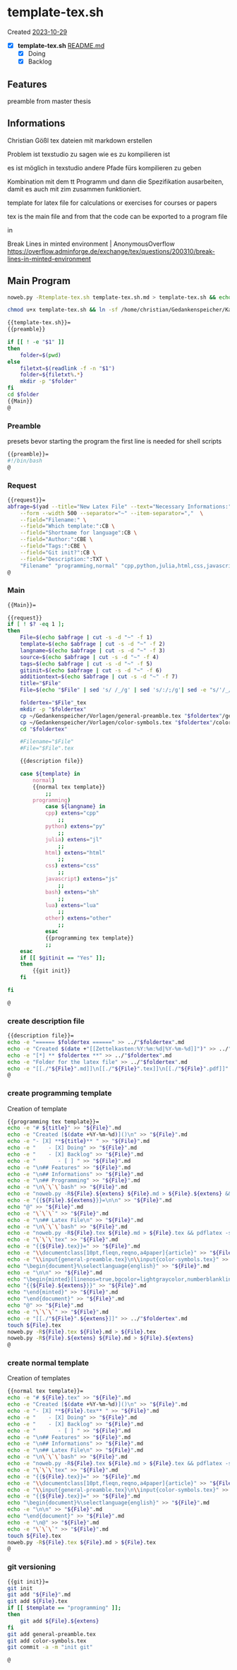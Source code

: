 # template-tex.sh
Created [2023-10-29]()

- [X] **template-tex.sh** [README.md](README.md)
	- [X] Doing
	- [X] Backlog

## Features

preamble from master thesis


## Informations
Christian Gößl
tex dateien mit markdown erstellen

Problem ist texstudio zu sagen wie es zu kompilieren ist

es ist möglich in texstudio andere Pfade fürs kompilieren zu geben

Kombination mit dem tt Programm und dann die Spezifikation ausarbeiten, damit es
auch mit zim zusammen funktioniert.



template for latex file for calculations or exercises for courses or papers

tex is the main file and from that the code can be exported to a program file

in

Break Lines in minted environment | AnonymousOverflow
https://overflow.adminforge.de/exchange/tex/questions/200310/break-lines-in-minted-environment


## Main Program

```bash
noweb.py -Rtemplate-tex.sh template-tex.sh.md > template-tex.sh && echo 'fertig' 
```


```bash
chmod u+x template-tex.sh && ln -sf /home/christian/Gedankenspeicher/KanDo/GedankenspeicherEinrichtung/GedankenspeicherCoding/template-tex.sh ~/.local/bin/template-tex.sh && echo 'fertig'
 ```

```bash
{{template-tex.sh}}=
{{preamble}}

if [[ ! -e "$1" ]]
then
	folder=$(pwd)
else
	filetxt=$(readlink -f -n "$1")
	folder=${filetxt%.*}
	mkdir -p "$folder"
fi
cd $folder
{{Main}}
@
```


### Preamble

presets bevor starting the program
the first line is needed for shell scripts

```bash
{{preamble}}=
#!/bin/bash
@
```

### Request

```bash
{{request}}=
abfrage=$(yad --title="New Latex File" --text="Necessary Informations:" \
	--form --width 500 --separator="~" --item-separator=","  \
	--field="Filename:" \
	--field="Which template:":CB \
	--field="Shortname for language":CB \
	--field="Author:":CBE \
	--field="Tags:":CBE \
	--field="Git init?":CB \
	--field="Description:":TXT \
	"Filename" "programming,normal" "cpp,python,julia,html,css,javascript,bash,lua,other" "Christian Gößl,Internet" ",physic,math" "No,Yes" "$additiontext")
@

```

### Main


```bash
{{Main}}=

{{request}}
if [ ! $? -eq 1 ];
then
	File=$(echo $abfrage | cut -s -d "~" -f 1)
	template=$(echo $abfrage | cut -s -d "~" -f 2)
	langname=$(echo $abfrage | cut -s -d "~" -f 3)
	source=$(echo $abfrage | cut -s -d "~" -f 4)
	tags=$(echo $abfrage | cut -s -d "~" -f 5)
	gitinit=$(echo $abfrage | cut -s -d "~" -f 6)
	additiontext=$(echo $abfrage | cut -s -d "~" -f 7)
	title="$File"
	File=$(echo "$File" | sed 's/ /_/g' | sed 's/:/;/g'| sed -e "s/'/_/g" | sed 's/\"//g')

	foldertex="$File"_tex
	mkdir -p "$foldertex"
	cp ~/Gedankenspeicher/Vorlagen/general-preamble.tex "$foldertex"/general-preamble.tex
	cp ~/Gedankenspeicher/Vorlagen/color-symbols.tex "$foldertex"/color-symbols.tex
	cd "$foldertex"

	#Filename="$File"
	#File="$File".tex

	{{description file}}

	case ${template} in
		normal)
		{{normal tex template}}
			;;
		programming)
			case ${langname} in
			cpp) extens="cpp"
				;;
			python) extens="py"
				;;
			julia) extens="jl"
				;;
			html) extens="html"
				;;
			css) extens="css"
				;;
			javascript) extens="js"
				;;
			bash) extens="sh"
				;;
			lua) extens="lua"
				;;
			other) extens="other"
				;;
			esac
			{{programming tex template}}
			;;
	esac
	if [[ $gitinit == "Yes" ]];
	then
		{{git init}}
	fi

fi

@

```

### create description file


```bash
{{description file}}=
echo -e "====== $foldertex ======" >> ../"$foldertex".md
echo -e "Created $(date +"[[Zettelkasten:%Y:%m:%d|%Y-%m-%d]]")" >> ../"$foldertex".md
echo -e "[*] ** $foldertex **" >> ../"$foldertex".md
echo -e "Folder for the latex file" >> ../"$foldertex".md
echo -e "[[./"${File}".md]]\n[[./"${File}".tex]]\n[[./"${File}".pdf]]" >> ../"$foldertex".md
@

```


### create programming template

Creation of template

```bash
{{programming tex template}}=
echo -e "# ${title}" >> "${File}".md
echo -e "Created [$(date +%Y-%m-%d)]()\n" >> "${File}".md
echo -e "- [X] **${title}** " >> "${File}".md
echo -e "    - [X] Doing" >> "${File}".md
echo -e "    - [X] Backlog" >> "${File}".md
echo -e "       - [ ] " >> "${File}".md
echo -e "\n## Features" >> "${File}".md
echo -e "\n## Informations" >> "${File}".md
echo -e "\n## Programming" >> "${File}".md
echo -e "\n\`\`\`bash" >> "${File}".md
echo -e "noweb.py -R${File}.${extens} ${File}.md > ${File}.${extens} && noweb.py -R${File}.tex ${File}.md > ${File}.tex && pdflatex -shell-escape ${File}.tex && echo 'fertig' \n\`\`\`" >> "${File}".md
echo -e "{{${File}.${extens}}}=\n\n" >> "${File}".md
echo "@" >> "${File}".md
echo -e "\`\`\`" >> "${File}".md
echo -e "\n## Latex File\n" >> "${File}".md
echo -e "\n\`\`\`bash" >> "${File}".md
echo -e "noweb.py -R${File}.tex ${File}.md > ${File}.tex && pdflatex -shell-escape ${File}.tex && xdg-open ${File}.pdf 2>/dev/null & \n\`\`\`\n\n" >> "${File}".md
echo -e "\`\`\`tex" >> "${File}".md
echo -e "{{${File}.tex}}=" >> "${File}".md
echo -e "\\documentclass[10pt,fleqn,reqno,a4paper]{article}" >> "${File}".md
echo -e "\\input{general-preamble.tex}\n\\input{color-symbols.tex}" >> "${File}".md
echo "\begin{document}%\selectlanguage{english}" >> "${File}".md
echo -e "\n\n" >> "${File}".md
echo "\begin{minted}[linenos=true,bgcolor=lightgraycolor,numberblanklines=true,showspaces=false,breaklines=true]{${langname}}" >> "${File}".md
echo "{{${File}.${extens}}}" >> "${File}".md
echo "\end{minted}" >> "${File}".md
echo "\end{document}" >> "${File}".md
echo "@" >> "${File}".md
echo -e "\`\`\`" >> "${File}".md
echo -e "[[./"${File}".${extens}]]" >> ../"$foldertex".md
touch ${File}.tex
noweb.py -R${File}.tex ${File}.md > ${File}.tex
noweb.py -R${File}.${extens} ${File}.md > ${File}.${extens}
@

```


### create normal template

Creation of templates

```bash
{{normal tex template}}=
echo -e "# ${File}.tex" >> "${File}".md
echo -e "Created [$(date +%Y-%m-%d)]()\n" >> "${File}".md
echo -e "- [X] **${File}.tex** " >> "${File}".md
echo -e "    - [X] Doing" >> "${File}".md
echo -e "    - [X] Backlog" >> "${File}".md
echo -e "       - [ ] " >> "${File}".md
echo -e "\n## Features" >> "${File}".md
echo -e "\n## Informations" >> "${File}".md
echo -e "\n## Latex File\n" >> "${File}".md
echo -e "\n\`\`\`bash" >> "${File}".md
echo -e "noweb.py -R${File}.tex ${File}.md > ${File}.tex && pdflatex -shell-escape ${File}.tex && xdg-open ${File}.pdf 2>/dev/null & \n\`\`\`\n\n" >> "${File}".md
echo -e "\`\`\`tex" >> "${File}".md
echo -e "{{${File}.tex}}=" >> "${File}".md
echo -e "\\documentclass[10pt,fleqn,reqno,a4paper]{article}" >> "${File}".md
echo -e "\\input{general-preamble.tex}\n\\input{color-symbols.tex}" >> "${File}".md
echo -e "{{${File}.tex}}=" >> "${File}".md
echo "\begin{document}%\selectlanguage{english}" >> "${File}".md
echo -e "\n\n" >> "${File}".md
echo "\end{document}" >> "${File}".md
echo -e "\n@" >> "${File}".md
echo -e "\`\`\`" >> "${File}".md
touch ${File}.tex
noweb.py -R${File}.tex ${File}.md > ${File}.tex
@

```


### git versioning

```bash
{{git init}}=
git init
git add "${File}".md
git add ${File}.tex
if [[ $template == "programming" ]];
then
	git add ${File}.${extens}
fi
git add general-preamble.tex
git add color-symbols.tex
git commit -a -m "init git"

@
```


